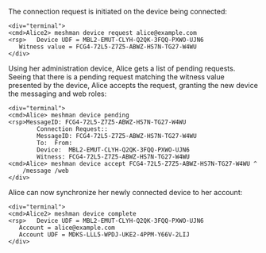 The connection request is initiated on the device being connected:


~~~~
<div="terminal">
<cmd>Alice2> meshman device request alice@example.com
<rsp>   Device UDF = MBL2-EMUT-CLYH-Q2QK-3FQQ-PXWO-UJN6
   Witness value = FCG4-72L5-Z7Z5-ABWZ-HS7N-TG27-W4WU
</div>
~~~~

Using her administration device, Alice gets a list of pending requests. Seeing that
there is a pending request matching the witness value presented by the device, Alice
accepts the request, granting the new device the messaging and web roles:


~~~~
<div="terminal">
<cmd>Alice> meshman device pending
<rsp>MessageID: FCG4-72L5-Z7Z5-ABWZ-HS7N-TG27-W4WU
        Connection Request::
        MessageID: FCG4-72L5-Z7Z5-ABWZ-HS7N-TG27-W4WU
        To:  From: 
        Device:  MBL2-EMUT-CLYH-Q2QK-3FQQ-PXWO-UJN6
        Witness: FCG4-72L5-Z7Z5-ABWZ-HS7N-TG27-W4WU
<cmd>Alice> meshman device accept FCG4-72L5-Z7Z5-ABWZ-HS7N-TG27-W4WU ^
    /message /web
</div>
~~~~

Alice can now synchronize her newly connected device to her account:


~~~~
<div="terminal">
<cmd>Alice2> meshman device complete
<rsp>   Device UDF = MBL2-EMUT-CLYH-Q2QK-3FQQ-PXWO-UJN6
   Account = alice@example.com
   Account UDF = MDKS-LLL5-WPDJ-UKE2-4PPM-Y66V-2LIJ
</div>
~~~~


